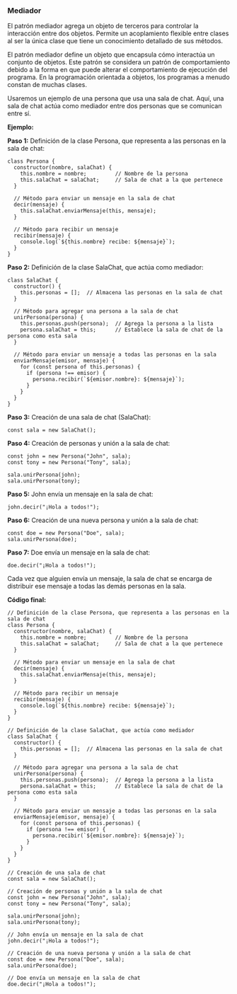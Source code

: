 ### Mediador

El patrón mediador agrega un objeto de terceros para controlar la interacción entre dos objetos. Permite un acoplamiento flexible entre clases al ser la única clase que tiene un conocimiento detallado de sus métodos.

El patrón mediador define un objeto que encapsula cómo interactúa un conjunto de objetos. Este patrón se considera un patrón de comportamiento debido a la forma en que puede alterar el comportamiento de ejecución del programa. En la programación orientada a objetos, los programas a menudo constan de muchas clases.

Usaremos un ejemplo de una persona que usa una sala de chat. Aquí, una sala de chat actúa como mediador entre dos personas que se comunican entre sí.

**Ejemplo:**

**Paso 1:** Definición de la clase Persona, que representa a las personas en la sala de chat:

```
class Persona {
  constructor(nombre, salaChat) {
    this.nombre = nombre;         // Nombre de la persona
    this.salaChat = salaChat;     // Sala de chat a la que pertenece
  }

  // Método para enviar un mensaje en la sala de chat
  decir(mensaje) {
    this.salaChat.enviarMensaje(this, mensaje);
  }

  // Método para recibir un mensaje
  recibir(mensaje) {
    console.log(`${this.nombre} recibe: ${mensaje}`);
  }
}

```

**Paso 2:** Definición de la clase SalaChat, que actúa como mediador:

```
class SalaChat {
  constructor() {
    this.personas = [];  // Almacena las personas en la sala de chat
  }

  // Método para agregar una persona a la sala de chat
  unirPersona(persona) {
    this.personas.push(persona);  // Agrega la persona a la lista
    persona.salaChat = this;      // Establece la sala de chat de la persona como esta sala
  }

  // Método para enviar un mensaje a todas las personas en la sala
  enviarMensaje(emisor, mensaje) {
    for (const persona of this.personas) {
      if (persona !== emisor) {
        persona.recibir(`${emisor.nombre}: ${mensaje}`);
      }
    }
  }
}

```

**Paso 3:** Creación de una sala de chat (SalaChat):

```
const sala = new SalaChat();

```

**Paso 4:** Creación de personas y unión a la sala de chat:

```
const john = new Persona("John", sala);
const tony = new Persona("Tony", sala);

sala.unirPersona(john);
sala.unirPersona(tony);

```

**Paso 5:** John envía un mensaje en la sala de chat:

```
john.decir("¡Hola a todos!");
```

**Paso 6:** Creación de una nueva persona y unión a la sala de chat:

```
const doe = new Persona("Doe", sala);
sala.unirPersona(doe);

```

**Paso 7:** Doe envía un mensaje en la sala de chat:

```
doe.decir("¡Hola a todos!");
```

Cada vez que alguien envía un mensaje, la sala de chat se encarga de distribuir ese mensaje a todas las demás personas en la sala.

**Código final:**

```
// Definición de la clase Persona, que representa a las personas en la sala de chat
class Persona {
  constructor(nombre, salaChat) {
    this.nombre = nombre;         // Nombre de la persona
    this.salaChat = salaChat;     // Sala de chat a la que pertenece
  }

  // Método para enviar un mensaje en la sala de chat
  decir(mensaje) {
    this.salaChat.enviarMensaje(this, mensaje);
  }

  // Método para recibir un mensaje
  recibir(mensaje) {
    console.log(`${this.nombre} recibe: ${mensaje}`);
  }
}

// Definición de la clase SalaChat, que actúa como mediador
class SalaChat {
  constructor() {
    this.personas = [];  // Almacena las personas en la sala de chat
  }

  // Método para agregar una persona a la sala de chat
  unirPersona(persona) {
    this.personas.push(persona);  // Agrega la persona a la lista
    persona.salaChat = this;      // Establece la sala de chat de la persona como esta sala
  }

  // Método para enviar un mensaje a todas las personas en la sala
  enviarMensaje(emisor, mensaje) {
    for (const persona of this.personas) {
      if (persona !== emisor) {
        persona.recibir(`${emisor.nombre}: ${mensaje}`);
      }
    }
  }
}

// Creación de una sala de chat
const sala = new SalaChat();

// Creación de personas y unión a la sala de chat
const john = new Persona("John", sala);
const tony = new Persona("Tony", sala);

sala.unirPersona(john);
sala.unirPersona(tony);

// John envía un mensaje en la sala de chat
john.decir("¡Hola a todos!");

// Creación de una nueva persona y unión a la sala de chat
const doe = new Persona("Doe", sala);
sala.unirPersona(doe);

// Doe envía un mensaje en la sala de chat
doe.decir("¡Hola a todos!");

```
